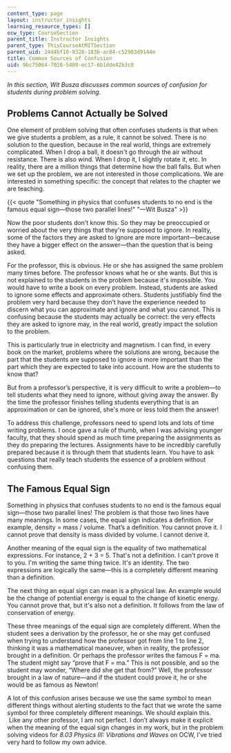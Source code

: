 ```yaml
---
content_type: page
layout: instructor_insights
learning_resource_types: []
ocw_type: CourseSection
parent_title: Instructor Insights
parent_type: ThisCourseAtMITSection
parent_uid: 24d4bf10-9328-183b-ac04-c52903d9144e
title: Common Sources of Confusion
uid: 9bc75064-7028-5400-ec17-6b1dde42b3c0
---
```


_In this section, Wit Busza discusses common sources of confusion for students during problem solving._ 

Problems Cannot Actually be Solved
----------------------------------

One element of problem solving that often confuses students is that when we give students a problem, as a rule, it cannot be solved. There is no solution to the question, because in the real world, things are extremely complicated. When I drop a ball, it doesn't go through the air without resistance. There is also wind. When I drop it, I slightly rotate it, etc. In reality, there are a million things that determine how the ball falls. But when we set up the problem, we are not interested in those complications. We are interested in something specific: the concept that relates to the chapter we are teaching.

{{< quote "Something in physics that confuses students to no end is the famous equal sign—those two parallel lines!" "—Wit Busza" >}}

Now the poor students don’t know this. So they may be preoccupied or worried about the very things that they're supposed to ignore. In reality, some of the factors they are asked to ignore are more important—because they have a bigger effect on the answer—than the question that is being asked.

For the professor, this is obvious. He or she has assigned the same problem many times before. The professor knows what he or she wants. But this is not explained to the students in the problem because it's impossible. You would have to write a book on every problem. Instead, students are asked to ignore some effects and approximate others. Students justifiably find the problem very hard because they don’t have the experience needed to discern what you can approximate and ignore and what you cannot. This is confusing because the students may actually be correct: the very effects they are asked to ignore may, in the real world, greatly impact the solution to the problem.

This is particularly true in electricity and magnetism. I can find, in every book on the market, problems where the solutions are wrong, because the part that the students are supposed to ignore is more important than the part which they are expected to take into account. How are the students to know that?

But from a professor’s perspective, it is very difficult to write a problem—to tell students what they need to ignore, without giving away the answer. By the time the professor finishes telling students everything that is an approximation or can be ignored, she's more or less told them the answer!

To address this challenge, professors need to spend lots and lots of time writing problems. I once gave a rule of thumb, when I was advising younger faculty, that they should spend as much time preparing the assignments as they do preparing the lectures. Assignments have to be incredibly carefully prepared because it is through them that students learn. You have to ask questions that really teach students the essence of a problem without confusing them.

The Famous Equal Sign
---------------------

Something in physics that confuses students to no end is the famous equal sign—those two parallel lines! The problem is that those two lines have many meanings. In some cases, the equal sign indicates a definition. For example, density = mass / volume. That’s a definition. You cannot prove it. I cannot prove that density is mass divided by volume. I cannot derive it.

Another meaning of the equal sign is the equality of two mathematical expressions. For instance, 2 + 3 = 5. That's not a definition. I can't prove it to you. I'm writing the same thing twice. It's an identity. The two expressions are logically the same—this is a completely different meaning than a definition.

The next thing an equal sign can mean is a physical law. An example would be the change of potential energy is equal to the change of kinetic energy. You cannot prove that, but it's also not a definition. It follows from the law of conservation of energy.

These three meanings of the equal sign are completely different. When the student sees a derivation by the professor, he or she may get confused when trying to understand how the professor got from line 1 to line 2, thinking it was a mathematical maneuver, when in reality, the professor brought in a definition. Or perhaps the professor writes the famous F = ma. The student might say “prove that F = ma.” This is not possible, and so the student may wonder, “Where did she get that from?” Well, the professor brought in a law of nature—and if the student could prove it, he or she would be as famous as Newton!

A lot of this confusion arises because we use the same symbol to mean different things without alerting students to the fact that we wrote the same symbol for three completely different meanings. We should explain this.  Like any other professor, I am not perfect. I don’t always make it explicit when the meaning of the equal sign changes in my work, but in the problem solving videos for _8.03 Physics III: Vibrations and Waves_ on OCW, I’ve tried very hard to follow my own advice.